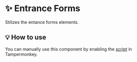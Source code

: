 # :sparkles: Entrance Forms

Stilizes the entance forms elements.

## :bulb: How to use

You can manually use this component by enabling the [script](https://raw.githubusercontent.com/Neutrxl/Themed/main/src/Entrance/EntranceForms/EntranceForms.user.js) in Tampermonkey.